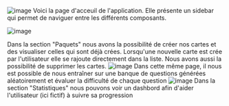 ![image](https://github.com/kahoo26/node/assets/117841779/6eb981be-59e1-4e64-95e6-6380e83ca2b5)
Voici la page d'acceuil de l'application. 
Elle présente un sidebar qui permet de naviguer entre les différents composants.

![image](https://github.com/kahoo26/node/assets/117841779/def7149f-8852-4a78-8cda-76f40c2c7a33)

Dans la section "Paquets" nous avons la possibilité de créer nos cartes et des visualiser celles qui sont déjà crées. Lorsqu'une nouvelle carte est crée par l'utilisateur elle se rajoute directement dans la liste. Nous avons aussi la possibilité de supprimer les cartes.
![image](https://github.com/kahoo26/node/assets/117841779/c3be3eed-5df7-4151-83d6-edf088a558f3)
Dans cette même page, il nous est possible de nous entraîner sur une banque de questions générées aléatoirement et évaluer la difficulté de chaque question
![image](https://github.com/kahoo26/node/assets/117841779/624fa951-c77f-4fd2-9f1a-80b467b12cde)
Dans la section "Statistiques" nous pouvons voir un dashbord afin d'aider l'utilisateur (ici fictif) à suivre sa progression



